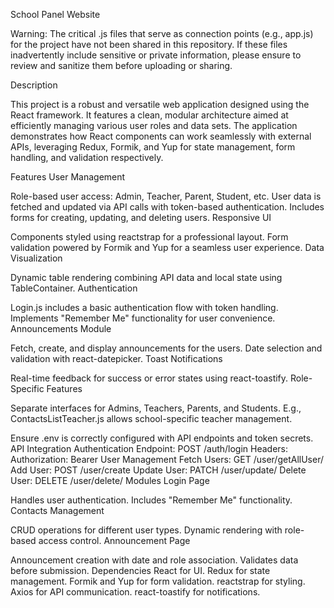 School Panel Website

Warning: The critical .js files that serve as connection points (e.g., app.js) for the project have not been shared in this repository. If these files inadvertently include sensitive or private information, please ensure to review and sanitize them before uploading or sharing.

Description

This project is a robust and versatile web application designed using the React framework. It features a clean, modular architecture aimed at efficiently managing various user roles and data sets. The application demonstrates how React components can work seamlessly with external APIs, leveraging Redux, Formik, and Yup for state management, form handling, and validation respectively.

Features
User Management

Role-based user access: Admin, Teacher, Parent, Student, etc.
User data is fetched and updated via API calls with token-based authentication.
Includes forms for creating, updating, and deleting users.
Responsive UI

Components styled using reactstrap for a professional layout.
Form validation powered by Formik and Yup for a seamless user experience.
Data Visualization

Dynamic table rendering combining API data and local state using TableContainer.
Authentication

Login.js includes a basic authentication flow with token handling.
Implements "Remember Me" functionality for user convenience.
Announcements Module

Fetch, create, and display announcements for the users.
Date selection and validation with react-datepicker.
Toast Notifications

Real-time feedback for success or error states using react-toastify.
Role-Specific Features

Separate interfaces for Admins, Teachers, Parents, and Students.
E.g., ContactsListTeacher.js allows school-specific teacher management.



Ensure .env is correctly configured with API endpoints and token secrets.
API Integration
Authentication
Endpoint: POST /auth/login
Headers: Authorization: Bearer <token>
User Management
Fetch Users: GET /user/getAllUser/
Add User: POST /user/create
Update User: PATCH /user/update/<userId>
Delete User: DELETE /user/delete/<userId>
Modules
Login Page

Handles user authentication.
Includes "Remember Me" functionality.
Contacts Management

CRUD operations for different user types.
Dynamic rendering with role-based access control.
Announcement Page

Announcement creation with date and role association.
Validates data before submission.
Dependencies
React for UI.
Redux for state management.
Formik and Yup for form validation.
reactstrap for styling.
Axios for API communication.
react-toastify for notifications.
